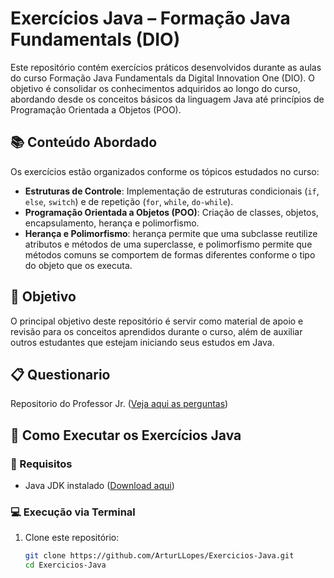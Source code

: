 # Exercícios Java – Formação Java Fundamentals (DIO)

Este repositório contém exercícios práticos desenvolvidos durante as aulas do curso Formação Java Fundamentals da Digital Innovation One (DIO). O objetivo é consolidar os conhecimentos adquiridos ao longo do curso, abordando desde os conceitos básicos da linguagem Java até princípios de Programação Orientada a Objetos (POO).

## 📚 Conteúdo Abordado

Os exercícios estão organizados conforme os tópicos estudados no curso:

- **Estruturas de Controle**: Implementação de estruturas condicionais (`if`, `else`, `switch`) e de repetição (`for`, `while`, `do-while`).
- **Programação Orientada a Objetos (POO)**: Criação de classes, objetos, encapsulamento, herança e polimorfismo.
- **Herança e Polimorfismo**: herança permite que uma subclasse reutilize atributos e métodos de uma superclasse, e polimorfismo permite que métodos comuns se comportem de formas diferentes conforme o tipo do objeto que os executa.


## 🎯 Objetivo
O principal objetivo deste repositório é servir como material de apoio e revisão para os conceitos aprendidos durante o curso, além de auxiliar outros estudantes que estejam iniciando seus estudos em Java.

## 📋 Questionario
Repositorio do Professor Jr. ([Veja aqui as perguntas](https://github.com/digitalinnovationone/exercicios-java-basico/tree/main/exercicios))



## 🚀 Como Executar os Exercícios Java

### 🔧 Requisitos
- Java JDK instalado ([Download aqui](https://www.oracle.com/java/technologies/javase-downloads.html))

### 💻 Execução via Terminal

1. Clone este repositório:
   ```bash
   git clone https://github.com/ArturLLopes/Exercicios-Java.git
   cd Exercicios-Java

